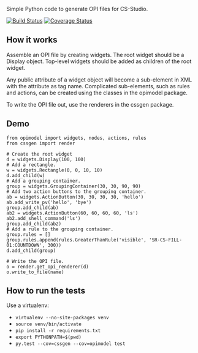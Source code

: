 Simple Python code to generate OPI files for CS-Studio.

[![Build Status](https://travis-ci.org/dls-controls/cssgen.svg?branch=master)](https://travis-ci.org/dls-controls/cssgen)
[![Coverage Status](https://coveralls.io/repos/github/dls-controls/cssgen/badge.svg?branch=master)](https://coveralls.io/github/dls-controls/cssgen?branch=master)


## How it works

Assemble an OPI file by creating widgets.  The root widget should be a Display object.  Top-level widgets should be added as children of the root widget.

Any public attribute of a widget object will become a sub-element in XML with the attribute as tag name.  Complicated sub-elements, such as rules and actions, can be created using the classes in the opimodel package.

To write the OPI file out, use the renderers in the cssgen package.

## Demo

    from opimodel import widgets, nodes, actions, rules
    from cssgen import render

    # Create the root widget
    d = widgets.Display(100, 100)
    # Add a rectangle.
    w = widgets.Rectangle(0, 0, 10, 10)
    d.add_child(w)
    # Add a grouping container.
    group = widgets.GroupingContainer(30, 30, 90, 90)
    # Add two action buttons to the grouping container.
    ab = widgets.ActionButton(30, 30, 30, 30, 'hello')
    ab.add_write_pv('hello', 'bye')
    group.add_child(ab)
    ab2 = widgets.ActionButton(60, 60, 60, 60, 'ls')
    ab2.add_shell_command('ls')
    group.add_child(ab2)
    # Add a rule to the grouping container.
    group.rules = []
    group.rules.append(rules.GreaterThanRule('visible', 'SR-CS-FILL-01:COUNTDOWN', 300))
    d.add_child(group)

    # Write the OPI file.
    o = render.get_opi_renderer(d)
    o.write_to_file(name)

## How to run the tests

Use a virtualenv:

* `virtualenv --no-site-packages venv`
* `source venv/bin/activate`
* `pip install -r requirements.txt`
* `export PYTHONPATH=$(pwd)`
* `py.test --cov=cssgen --cov=opimodel test`
